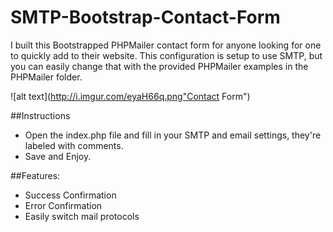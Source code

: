 SMTP-Bootstrap-Contact-Form
===========================

I built this Bootstrapped PHPMailer contact form for anyone looking for one to quickly add to their website. This configuration is setup to use SMTP, but you can easily change that with the provided PHPMailer examples in the PHPMailer folder.

![alt text](http://i.imgur.com/eyaH66q.png"Contact Form")

##Instructions
- Open the index.php file and fill in your SMTP and email settings, they're labeled with comments.
- Save and Enjoy.

##Features:
- Success Confirmation
- Error Confirmation
- Easily switch mail protocols 

